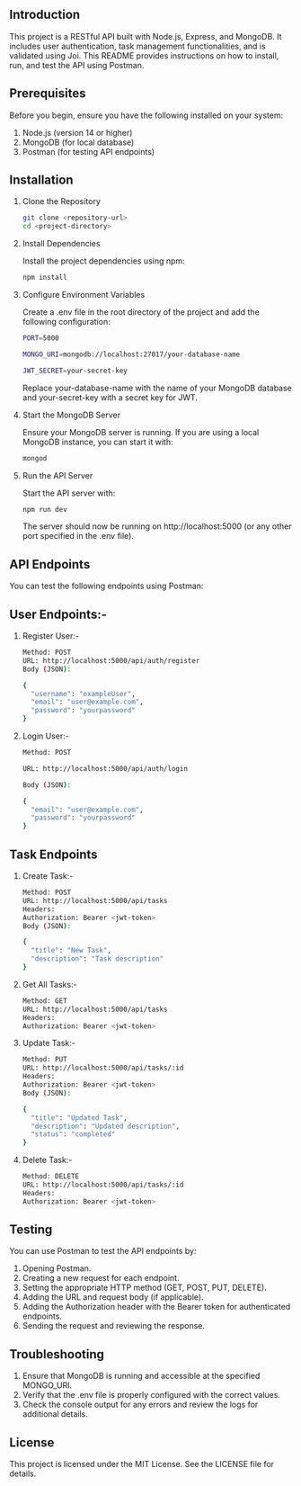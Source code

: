 ## Introduction
This project is a RESTful API built with Node.js, Express, and MongoDB. It includes user authentication, task management functionalities, and is validated using Joi. This README provides instructions on how to install, run, and test the API using Postman.

## Prerequisites
Before you begin, ensure you have the following installed on your system:

 1. Node.js (version 14 or higher)
 2. MongoDB (for local database)
 3. Postman (for testing API endpoints)

## Installation
1. Clone the Repository
    ```bash
    git clone <repository-url>
    cd <project-directory>
    ```

2. Install Dependencies

    Install the project dependencies using npm:
      ```bash
      npm install
      ```
3. Configure Environment Variables

    Create a .env file in the root directory of the project and add the following configuration:
    ```bash
    PORT=5000

    MONGO_URI=mongodb://localhost:27017/your-database-name

    JWT_SECRET=your-secret-key
    ```

    Replace your-database-name with the name of your MongoDB database and your-secret-key with a secret key for JWT.

4. Start the MongoDB Server

    Ensure your MongoDB server is running. If you are using a local MongoDB instance, you can start it with:
    ```bash
    mongod
    ```

5. Run the API Server

    Start the API server with:
    ```bash
    npm run dev
    ```
    The server should now be running on http://localhost:5000 (or any other port specified in the .env file).

## API Endpoints
You can test the following endpoints using Postman:

## User Endpoints:-

1. Register User:-
    ```bash
    Method: POST
    URL: http://localhost:5000/api/auth/register
    Body (JSON):

    {
      "username": "exampleUser",
      "email": "user@example.com",
      "password": "yourpassword"
    }
    ```
    
2. Login User:-
    ```bash
    Method: POST

    URL: http://localhost:5000/api/auth/login

    Body (JSON):

    {
      "email": "user@example.com",
      "password": "yourpassword"
    }
    ```

## Task Endpoints
1. Create Task:- 
    ```bash
    Method: POST
    URL: http://localhost:5000/api/tasks
    Headers:
    Authorization: Bearer <jwt-token>
    Body (JSON):

    {
      "title": "New Task",
      "description": "Task description"
    }
    ```

2. Get All Tasks:- 
    ```bash
    Method: GET
    URL: http://localhost:5000/api/tasks
    Headers:
    Authorization: Bearer <jwt-token>
    ```

3. Update Task:-
    ```bash
    Method: PUT
    URL: http://localhost:5000/api/tasks/:id
    Headers:
    Authorization: Bearer <jwt-token>
    Body (JSON):

    {
      "title": "Updated Task",
      "description": "Updated description",
      "status": "completed"
    }
    ```

4. Delete Task:-
    ```bash
    Method: DELETE
    URL: http://localhost:5000/api/tasks/:id
    Headers:
    Authorization: Bearer <jwt-token>
    ```

## Testing
You can use Postman to test the API endpoints by:

1. Opening Postman.
2. Creating a new request for each endpoint.
3. Setting the appropriate HTTP method (GET, POST, PUT, DELETE).
4. Adding the URL and request body (if applicable).
5. Adding the Authorization header with the Bearer token for authenticated endpoints.
6. Sending the request and reviewing the response.

## Troubleshooting
1. Ensure that MongoDB is running and accessible at the specified MONGO_URI.
2. Verify that the .env file is properly configured with the correct values.
3. Check the console output for any errors and review the logs for additional details.

## License
This project is licensed under the MIT License. See the LICENSE file for details.